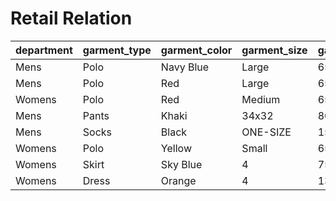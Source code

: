 # Retail Relation

department | garment_type | garment_color | garment_size | garment_price_usd | purchase_quantity | customer_name | purchased_on | total_price_usd
--- | --- | --- | --- | --- | --- | --- | --- | ---
Mens | Polo | Navy Blue | Large | 65.00 | 1 | Peter Prepster | 2015-01-01 | 130.00
Mens | Polo | Red | Large | 65.00 | 1 | Peter Prepster | 2015-01-01 | 130.00
Womens | Polo | Red | Medium | 65.00 | 1 | Peter Prepster | 2015-02-02 | 175.00
Mens | Pants | Khaki | 34x32 | 80.00 | 1 | Peter Prepster | 2015-02-02 | 175.00
Mens | Socks | Black | ONE-SIZE | 15.00 | 2 | Peter Prepster | 2015-02-02 | 175.00
Womens | Polo | Yellow | Small | 65.00 | 1 | Polly Adams | 2015-05-05 | 275.00
Womens | Skirt | Sky Blue | 4 | 75.00 | 1 | Polly Adams | 2015-05-05 | 275.00
Womens | Dress | Orange | 4 | 135.00 | 1 | Polly Adams | 2015-05-05 | 275.00
